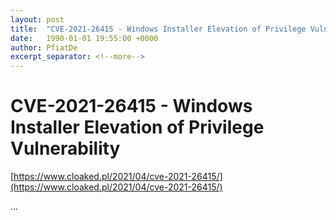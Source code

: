 ```yaml
---
layout: post
title:  "CVE-2021-26415 - Windows Installer Elevation of Privilege Vulnerability"
date:   1990-01-01 19:55:00 +0000
author: PfiatDe
excerpt_separator: <!--more-->
---
```


# CVE-2021-26415 - Windows Installer Elevation of Privilege Vulnerability
[https://www.cloaked.pl/2021/04/cve-2021-26415/](https://www.cloaked.pl/2021/04/cve-2021-26415/)

...
<!--more-->

